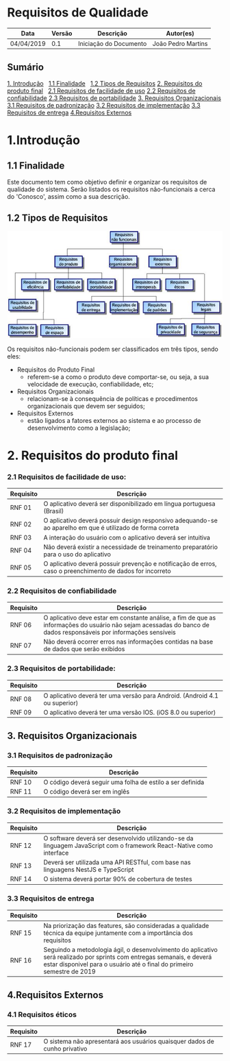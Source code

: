 # Requisitos de Qualidade

| **Data** | **Versão** | **Descrição** | **Autor(es)** |
|---|---|---|---|
|04/04/2019 | 0.1 | Iniciação do Documento | João Pedro Martins |

## Sumário
[1. Introdução](#_1introdução) 
&nbsp;&nbsp;[1.1 Finalidade](#_11-finalidade)
&nbsp;&nbsp;[1.2 Tipos de Requisitos](#_12-tipos-de-requisitos)
[2. Requisitos do produto final](#2-requisitos-do-produto-final)
&nbsp;&nbsp;[2.1 Requisitos de facilidade de uso](#_21-requisitos-de-facilidade-de-uso)
[2.2  Requisitos de confiabilidade](#_22-requisitos-de-confiabilidade)
[2.3 Requisitos de portabilidade](#_23-requisitos-de-portabilidade)
[3. Requisitos Organizacionais](#_3-requisitos-organizacionais)
[3.1 Requisitos de padronização](#_31-requisitos-de-padronizacao)
[3.2 Requisitos de implementação](#_32-requisitos-de-implementacao)
[3.3 Requisitos de entrega](#_33-requisitos-de-entrega)
[4.Requisitos Externos](#_4-requisitos-externos)



# 1.Introdução

## 1.1 Finalidade
Este documento tem como objetivo definir e organizar os requisitos de qualidade do sistema. Serão listados os requisitos não-funcionais a cerca do 'Conosco', assim como a sua descrição.

## 1.2 Tipos de Requisitos
![Tipos de Requisitos](/_media/req_nf.jpg)

Os requisitos não-funcionais podem ser classificados em três tipos, sendo eles:
- Requisitos do Produto Final
   - referem-se a como o produto deve comportar-se, ou seja, a sua velocidade de execução, confiabilidade, etc;
- Requisitos Organizacionais
   - relacionam-se à consequência de políticas e procedimentos organizacionais que devem ser seguidos;
- Requisitos Externos
   - estão ligados a fatores externos ao sistema e ao processo de desenvolvimento como a legislação;

# 2. Requisitos do produto final

### 2.1 Requisitos de facilidade de uso:
| **Requisito** | **Descrição**|
|---|---|
|RNF 01|O aplicativo deverá ser disponibilizado em língua portuguesa (Brasil)|
|RNF 02|O aplicativo deverá possuir design responsivo adequando-se ao aparelho em que é utilizado de forma correta|
|RNF 03|A interação do usuário com o aplicativo deverá ser intuitiva|
|RNF 04| Não deverá existir a necessidade de treinamento preparatório para o uso do aplicativo|
|RNF 05| O aplicativo deverá possuir prevenção e notificação de erros, caso o preenchimento de dados for incorreto |

### 2.2  Requisitos de confiabilidade
| **Requisito** | **Descrição**|
|---|---|
|RNF 06|O aplicativo deve estar em constante análise, a fim de que as informações do usuário não sejam acessadas do banco de dados responsáveis por informações sensíveis |
|RNF 07| Não deverá ocorrer erros nas informações contidas na base de dados que serão exibidos |

### 2.3 Requisitos de portabilidade:
| **Requisito** | **Descrição**|
|---|---|
|RNF 08|O aplicativo deverá ter uma versão para Android. (Android 4.1 ou superior)|
|RNF 09| O aplicativo deverá ter uma versão IOS. (iOS 8.0 ou superior)|

## 3. Requisitos Organizacionais

### 3.1 Requisitos de padronização
| **Requisito** | **Descrição**|
|---|---|
|RNF 10|O código deverá seguir uma folha de estilo a ser definida|
|RNF 11| O código deverá ser em inglês |

### 3.2 Requisitos de implementação
| **Requisito** | **Descrição**|
|---|---|
|RNF 12|O software deverá ser desenvolvido utilizando-se da linguagem JavaScript com o framework React-Native como interface|
|RNF 13| Deverá ser utilizada uma API RESTful, com base nas linguagens NestJS e TypeScript|
|RNF 14| O sistema deverá portar 90% de cobertura de testes|

### 3.3 Requisitos de entrega
| **Requisito** | **Descrição**|
|---|---|
|RNF 15|Na priorização das features, são consideradas a qualidade técnica da equipe juntamente com a importância dos requisitos|
|RNF 16| Seguindo a metodologia ágil, o desenvolvimento do aplicativo será realizado por sprints com entregas semanais, e deverá estar disponivel para o usuário até o final do primeiro semestre de 2019|

## 4.Requisitos Externos

### 4.1 Requisitos éticos
| **Requisito** | **Descrição**|
|---|---|
|RNF 17|O sistema não apresentará aos usuários quaisquer dados de cunho privativo |
